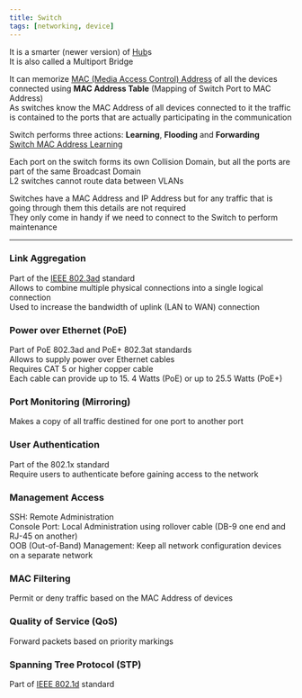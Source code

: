 ```yaml
---
title: Switch
tags: [networking, device]
---
```


It is a smarter (newer version) of [Hub](../Hub.md)s  
It is also called a Multiport Bridge

It can memorize [MAC (Media Access Control) Address](../../Layer-wise%20Concepts/Data%20Link%20Layer%20Concepts/MAC%20(Media%20Access%20Control)%20Address.md) of all the devices connected using **MAC Address Table** (Mapping of Switch Port to MAC Address)  
As switches know the MAC Address of all devices connected to it the traffic is contained to the ports that are actually participating in the communication


Switch performs three actions: **Learning**, **Flooding** and **Forwarding**  
[Switch MAC Address Learning](Switch%20MAC%20Address%20Learning.md)

Each port on the switch forms its own Collision Domain, but all the ports are part of the same Broadcast Domain  
L2 switches cannot route data between VLANs

Switches have a MAC Address and IP Address but for any traffic that is going through them this details are not required  
They only come in handy if we need to connect to the Switch to perform maintenance

---

### Link Aggregation

Part of the <u>IEEE 802.3ad</u> standard  
Allows to combine multiple physical connections into a single logical connection  
Used to increase the bandwidth of uplink (LAN to WAN) connection

### Power over Ethernet (PoE)

Part of PoE 802.3ad and PoE+ 802.3at standards  
Allows to supply power over Ethernet cables  
Requires CAT 5 or higher copper cable  
Each cable can provide up to 15. 4 Watts (PoE) or up to 25.5 Watts (PoE+)  

### Port Monitoring (Mirroring)

Makes a copy of all traffic destined for one port to another port

### User Authentication

Part of the 802.1x standard  
Require users to authenticate before gaining access to the network

### Management Access

SSH: Remote Administration  
Console Port: Local Administration using rollover cable (DB-9 one end and RJ-45 on another)  
OOB (Out-of-Band) Management: Keep all network configuration devices on a separate network

### MAC Filtering

Permit or deny traffic based on the MAC Address of devices

### Quality of Service (QoS)

Forward packets based on priority markings

### Spanning Tree Protocol (STP)

Part of <u>IEEE 802.1d</u> standard